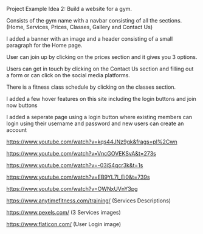 Project Example Idea 2: Build a website for a gym.

Consists of the gym name with a navbar consisting of all the sections. (Home, Services, Prices, Classes, Gallery and Contact Us)

I added a banner with an image and a header consisting of a small paragraph for the Home page.

User can join up by clicking on the prices section and it gives you 3 options.

Users can get in touch by clicking on the Contact Us section and filling out a form or can click on the social media platforms.

There is a fitness class schedule by clicking on the classes section.

I added a few hover features on this site including  the login buttons and join now buttons

I added a seperate page using a login button  where existing members can login using their username and password and new users can create an account 

https://www.youtube.com/watch?v=kqs44JNz9gk&frags=pl%2Cwn

https://www.youtube.com/watch?v=VncGOVEKSvA&t=273s

https://www.youtube.com/watch?v=-03iS4qcr3k&t=1s

https://www.youtube.com/watch?v=EB9YL7l_Ei0&t=739s 

https://www.youtube.com/watch?v=OWNxUVnY3pg

https://www.anytimefitness.com/training/ (Services Descriptions)

https://www.pexels.com/ (3 Services images)

https://www.flaticon.com/ (User Login image)